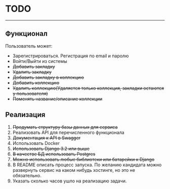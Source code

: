 # TODO

---

## Функционал
Пользователь может:
   - Зарегистрироваться. Регистрация по email и паролю
   - Войти/Выйти из системы
   - ~~Добавить закладку~~
   - ~~Удалить закладку~~
   - ~~Добавить закладку в коллекцию~~
   - ~~Добавить коллекцию~~
   - ~~Удалить коллекцию(Удаляется только коллекция, закладки остаются у
   пользователя)~~
   - ~~Поменять название/описание коллекции~~

## Реализация

   1. ~~Продумать структуру базы данных для сервиса~~
   2. Реализовать API для перечисленного функционала
   3. ~~Документация к API в Swagger~~
   4. Использовать Docker
   5. ~~Использовать Django 3.2 или выше~~
   6. ~~В качестве БД использовать Postgres~~
   7. ~~Можно использовать любые библиотеки или батарейки к Django~~
   8. В README описать процесс запуска. По желанию кандидата можно развернуть
   сервис на каком нибудь хостинге, но это не обязательно.
   9. Указать сколько часов ушло на реализацию задачи.
